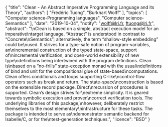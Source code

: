{
    "title": "Clean - An Abstract Imperative Programming Language and its Theory",
    "authors": [
        "Frédéric Tuong",
        "Burkhart Wolff"
    ],
    "topics": [
        "Computer science-Programming languages",
        "Computer science-Semantics"
    ],
    "date": "2019-10-04",
    "notify": "wolff@lri.fr, ftuong@lri.fr",
    "abstract": "\nClean is based on a simple, abstract execution model for an imperative\ntarget language. “Abstract” is understood in contrast to “Concrete\nSemantics”; alternatively, the term “shallow-style embedding” could be\nused. It strives for a type-safe notion of program-variables, an\nincremental construction of the typed state-space, support of\nincremental verification, and open-world extensibility of new type\ndefinitions being intertwined with the program definitions. Clean is\nbased on a “no-frills” state-exception monad with the usual\ndefinitions of bind and unit for the compositional glue of state-based\ncomputations. Clean offers conditionals and loops supporting C-like\ncontrol-flow operators such as break and return. The state-space\nconstruction is based on the extensible record package. Direct\nrecursion of procedures is supported. Clean’s design strives for\nextreme simplicity. It is geared towards symbolic execution and proven\ncorrect verification tools. The underlying libraries of this package,\nhowever, deliberately restrict themselves to the most elementary\ninfrastructure for these tasks. The package is intended to serve as\ndemonstrator semantic backend for Isabelle/C, or for the\ntest-generation techniques.",
    "licence": "BSD"
}
